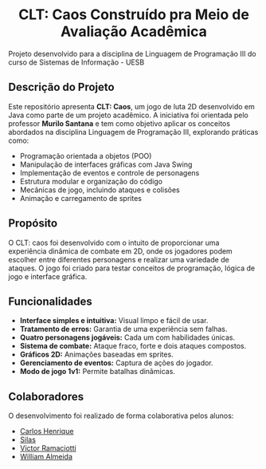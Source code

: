 <h1 align="center"> CLT: Caos Construído pra Meio de Avaliação Acadêmica </h1>

<p> Projeto desenvolvido para a disciplina de Linguagem de Programação III do curso de Sistemas de Informação - UESB </p>

<h2> Descrição do Projeto </h2>

<p> Este repositório apresenta <strong>CLT: Caos</strong>, um jogo de luta 2D desenvolvido em Java como parte de um projeto acadêmico. A iniciativa foi orientada pelo professor <strong>Murilo Santana</strong> e tem como objetivo aplicar os conceitos abordados na disciplina Linguagem de Programação III, explorando práticas como:

-   Programação orientada a objetos (POO)
-   Manipulação de interfaces gráficas com Java Swing
-   Implementação de eventos e controle de personagens
-   Estrutura modular e organização do código
-   Mecânicas de jogo, incluindo ataques e colisões
-   Animação e carregamento de sprites

<h2> Propósito </h2>

<p> O CLT: caos foi desenvolvido com o intuito de proporcionar uma experiência dinâmica de combate em 2D, onde os jogadores podem escolher entre diferentes personagens e realizar uma variedade de ataques. O jogo foi criado para testar conceitos de programação, lógica de jogo e interface gráfica.</p>

<h2> Funcionalidades </h2>

-   **Interface simples e intuitiva:** Visual limpo e fácil de usar.
-   **Tratamento de erros:** Garantia de uma experiência sem falhas.
-   **Quatro personagens jogáveis:** Cada um com habilidades únicas.
-   **Sistema de combate:** Ataque fraco, forte e dois ataques compostos.
-   **Gráficos 2D:** Animações baseadas em sprites.
-   **Gerenciamento de eventos:** Captura de ações do jogador.
-   **Modo de jogo 1v1:** Permite batalhas dinâmicas.

<h2> Colaboradores </h2>

<p> O desenvolvimento foi realizado de forma colaborativa pelos alunos: </p>

-   <a href="https://github.com/carloscdf">Carlos Henrique</a>
-   <a href="">Silas</a>
-   <a href="https://github.com/victorramacciotti">Víctor Ramaciotti</a>
-   <a href="https://github.com/willalmeid">William Almeida</a>
